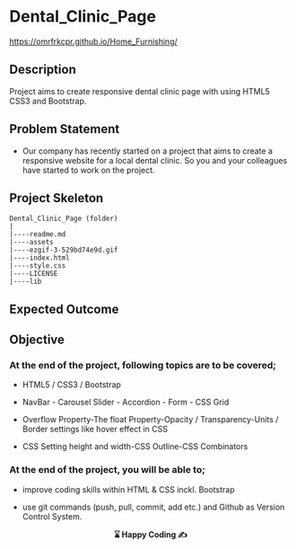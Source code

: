 # Dental_Clinic_Page

https://omrfrkcpr.github.io/Home_Furnishing/

## Description

Project aims to create responsive dental clinic page with using HTML5 CSS3 and Bootstrap.

## Problem Statement

- Our company has recently started on a project that aims to create a responsive website for a local dental clinic. So you and your colleagues have started to work on the project.

## Project Skeleton

```
Dental_Clinic_Page (folder)
|
|----readme.md
|----assets
|----ezgif-3-529bd74e9d.gif
|----index.html
|----style.css
|----LICENSE
|----lib
```

## Expected Outcome

## Objective

### At the end of the project, following topics are to be covered;

- HTML5 / CSS3 / Bootstrap

- NavBar - Carousel Slider - Accordion - Form - CSS Grid

- Overflow Property-The float Property-Opacity / Transparency-Units / Border settings like hover effect in CSS

- CSS Setting height and width-CSS Outline-CSS Combinators

### At the end of the project, you will be able to;

- improve coding skills within HTML & CSS inckl. Bootstrap

- use git commands (push, pull, commit, add etc.) and Github as Version Control System.

<p align="center"> <strong>⌛ Happy Coding  ✍ </strong> </p>
